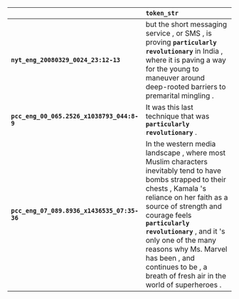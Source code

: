 |                                             | `token_str`                                                                                                                                                                                                                                                                                                                                                                      |
|:--------------------------------------------|:---------------------------------------------------------------------------------------------------------------------------------------------------------------------------------------------------------------------------------------------------------------------------------------------------------------------------------------------------------------------------------|
| **`nyt_eng_20080329_0024_23:12-13`**        | but the short messaging service , or SMS , is proving __``particularly revolutionary``__ in India , where it is paving a way for the young to maneuver around deep-rooted barriers to premarital mingling .                                                                                                                                                                      |
| **`pcc_eng_00_065.2526_x1038793_044:8-9`**  | It was this last technique that was __``particularly revolutionary``__ .                                                                                                                                                                                                                                                                                                         |
| **`pcc_eng_07_089.8936_x1436535_07:35-36`** | In the western media landscape , where most Muslim characters inevitably tend to have bombs strapped to their chests , Kamala 's reliance on her faith as a source of strength and courage feels __``particularly revolutionary``__ , and it 's only one of the many reasons why Ms. Marvel has been , and continues to be , a breath of fresh air in the world of superheroes . |